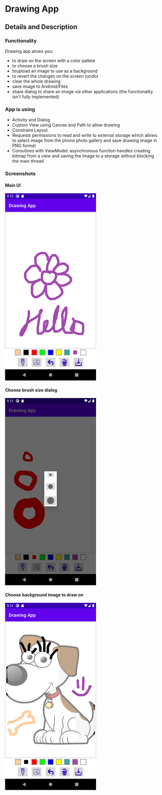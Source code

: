 # Drawing App

## Details and Description

### Functionality
Drawing app alows you:
- to draw on the screen with a color pallete
- to choose a brush size
- toupload an image to use as a background
- to revert the changes on the screen (undo)
- clear the whole drawing
- save image to Android/Files
- share dialog to share an image via other applications (the functionality isn't fully implemented)

### App is using
- Activity and Dialog
- Custom View using Canvas and Path to allow drawing
- Constraint Layout
- Requests permissions to read and write to external storage which allows to select image from the phone photo gallery and save drawing image in PNG format
- Coroutines with ViewModel: asynchronous function handles creating bitmap from a view and saving the image to a storage without blocking the main thread 

### Screenshots

#### Main UI
<img src="img/draw.png" alt="main UI" width="300"/>

#### Choose brush size dialog
<img src="img/brush_size.png" alt="choose brush size" width="300"/>

#### Choose background image to draw on
<img src="img/bg_img.png" alt="add background image" width="300"/>
